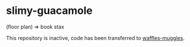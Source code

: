 # slimy-guacamole
(floor plan) => book stax

This repository is inactive, code has been transferred to [waffles-muggles](https://github.com/moodspace/waffles-muggles).
